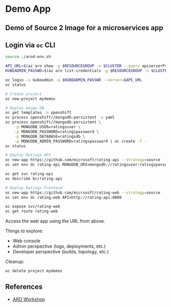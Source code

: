 Demo App
========

## Demo of Source 2 Image for a microservices app

Login via `oc` CLI
------------------

```sh
source ./aro4-env.sh

API_URL=$(az aro show -g $RESOURCEGROUP -n $CLUSTER --query apiserverProfile.url -o tsv)
KUBEADMIN_PASSWD=$(az aro list-credentials -g $RESOURCEGROUP -n $CLUSTER | jq -r .kubeadminPassword)

oc login -u kubeadmin -p $KUBEADMIN_PASSWD --server=$API_URL
oc status

# Create project
oc new-project mydemos

# Deploy mongo DB
oc get templates -n openshift
oc process openshift//mongodb-persistent -o yaml
oc process openshift//mongodb-persistent \
    -p MONGODB_USER=ratingsuser \
    -p MONGODB_PASSWORD=ratingspassword \
    -p MONGODB_DATABASE=ratingsdb \
    -p MONGODB_ADMIN_PASSWORD=ratingspassword | oc create -f -
oc status

# Deploy Ratings API
oc new-app https://github.com/microsoft/rating-api --strategy=source
oc set env dc rating-api MONGODB_URI=mongodb://ratingsuser:ratingspassword@mongodb.mydemos.svc.cluster.local:27017/ratingsdb

oc get svc rating-api
oc describe bc/rating-api

# Deploy Ratings Frontend
oc new-app https://github.com/microsoft/rating-web --strategy=source
oc set env dc rating-web API=http://rating-api:8080

oc expose svc/rating-web
oc get route rating-web
```

Access the web app using the URL from above.

Things to explore:

* Web console
* Admin perspective (logs, deployments, etc.)
* Developer perspective (builds, topology, etc.)

Cleanup:

```sh
oc delete project mydemos
```

## References

* [ARO Workshop](https://aroworkshop.io/)